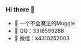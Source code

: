 ### Hi there 👋

<!--
**yi-lu-o/yi-lu-o** is a ✨ _special_ ✨ repository because its `README.md` (this file) appears on your GitHub profile.

Here are some ideas to get you started:
-->
- 🔭 一个不会魔法的Muggle
- 🌱 QQ：3318599288
- 👯 微信：k4310252003

